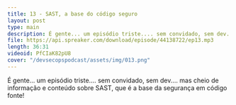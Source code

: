 ```yaml
---
title: 13 - SAST, a base do código seguro
layout: post
type: main
description: É gente... um episódio triste.... sem convidado, sem dev.... mas cheio de informação e conteúdo sobre SAST, que é a base da segurança em código fonte!
file: https://api.spreaker.com/download/episode/44138722/ep13.mp3
length: 36:31
videoid: PfCIaK82pU8
cover: "/devsecopspodcast/assets/img/013.png"
---
```


É gente... um episódio triste.... sem convidado, sem dev.... mas cheio de informação e conteúdo sobre SAST, que é a base da segurança em código fonte!